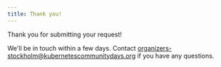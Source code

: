 ```yaml
---
title: Thank you!
---
```


Thank you for submitting your request!

We'll be in touch within a few days. Contact organizers-stockholm@kubernetescommunitydays.org if you have any questions.
